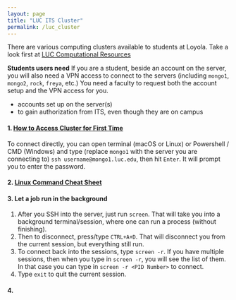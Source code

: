 ```yaml
---
layout: page
title: "LUC ITS Cluster"
permalink: /luc_cluster
---
```


There are various computing clusters available to students at Loyola. Take a look first at
[LUC Computational Resources](https://www.luc.edu/its/rcs/computationalresources/)

**Students users need**
If you are a student, beside an account on the server, you will also need a VPN access to connect to the servers (including `mongo1`, `mongo2`, `rock`, `freya`, etc.) You need a faculty to request both the account setup and the VPN access for you.


 - accounts set up on the server(s)
 - to gain authorization from ITS, even though they are on campus

#### 1.  [How to Access Cluster for First Time](https://github.com/xiangwanmath/xiangwanmath.github.io/blob/f6e1bee1e7df99f6d981fa8f5f3a5866a01992f9/research/ClusterAccessInstructions.pdf)

To connect directly, you can open terminal (macOS or Linux) or Powershell / CMD (Windows) and type (replace `mongo1` with the server you are connecting to)
`ssh username@mongo1.luc.edu`, then hit `Enter`. It will prompt you to enter the password.


#### 2. [Linux Command Cheat Sheet](https://www.guru99.com/linux-commands-cheat-sheet.html)

#### 3. Let a job run in the background
1.  After you SSH into the server, just run `screen`. That will take you into a background terminal/session, where one can run a process (without finishing).
2. Then to disconnect, press/type `CTRL+A+D`. That will disconnect you from the current session, but everything still run. 
3. To connect back into the sessions, type `screen -r`. If you have multiple sessions, then when you type in `screen -r`, you will see the list of them. In that case you can type in `screen -r <PID Number>` to connect.
4. Type `exit` to quit the current session.

#### 4. 

